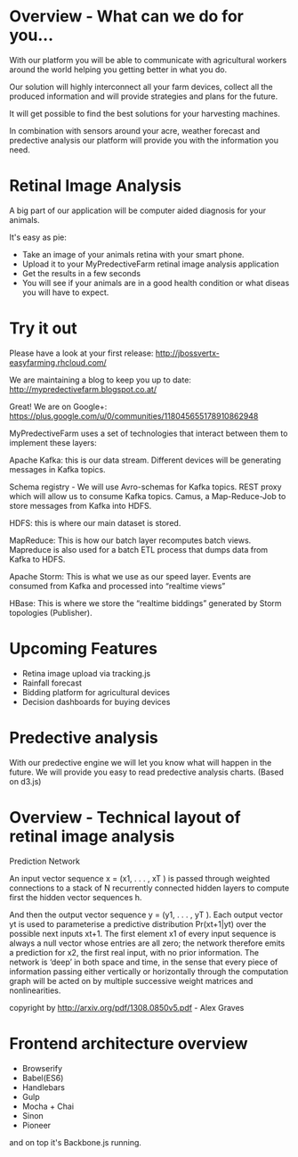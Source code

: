 Overview - What can we do for you...
====================================

With our platform you will be able to communicate with agricultural workers around the world helping you getting better in what you do.

Our solution will highly interconnect all your farm devices, collect all the produced information and will provide strategies and plans for the future.

It will get possible to find the best solutions for your harvesting machines.

In combination with sensors around your acre, weather forecast and predective analysis our platform will provide you with the information you need.

Retinal Image Analysis
======================

A big part of our application will be computer aided diagnosis for your animals.

It's easy as pie: 

- Take an image of your animals retina with your smart phone.
- Upload it to your MyPredectiveFarm retinal image analysis application
- Get the results in a few seconds
- You will see if your animals are in a good health condition or what diseas you will have to expect.
 

Try it out
==========

Please have a look at your first release: http://jbossvertx-easyfarming.rhcloud.com/

We are maintaining a blog to keep you up to date:  http://mypredectivefarm.blogspot.co.at/

Great! We are on Google+: https://plus.google.com/u/0/communities/118045655178910862948

MyPredectiveFarm uses a set of technologies that interact between them to implement these layers:

Apache Kafka: this is our data stream. Different devices will be generating messages in Kafka topics.

Schema registry - We will use Avro-schemas for Kafka topics.
REST proxy which will allow us to consume Kafka topics.
Camus, a Map-Reduce-Job to store messages from Kafka into HDFS.

HDFS: this is where our main dataset is stored.

MapReduce: This is how our batch layer recomputes batch views. Mapreduce is also used for a batch ETL process that dumps data from Kafka to HDFS.

Apache Storm: This is what we use as our speed layer. Events are consumed from Kafka and processed into “realtime views”

HBase: This is where we store the “realtime biddings” generated by Storm topologies (Publisher).

Upcoming Features
=================

 - Retina image upload via tracking.js
 - Rainfall forecast
 - Bidding platform for agricultural devices
 - Decision dashboards for buying devices
 
Predective analysis
===================

With our predective engine we will let you know what will happen in the future.
We will provide you easy to read predective analysis charts. (Based on d3.js)

Overview - Technical layout of retinal image analysis
=====================================================

Prediction Network

An input vector sequence x = (x1, . . . , xT ) is passed through weighted connections to a stack of N recurrently connected hidden layers to compute first the hidden vector sequences h.

And then the output vector sequence y = (y1, . . . , yT ). Each output vector yt is used to
parameterise a predictive distribution Pr(xt+1|yt) over the possible next inputs
xt+1. The first element x1 of every input sequence is always a null vector whose
entries are all zero; the network therefore emits a prediction for x2, the first
real input, with no prior information. The network is ‘deep’ in both space
and time, in the sense that every piece of information passing either vertically
or horizontally through the computation graph will be acted on by multiple
successive weight matrices and nonlinearities.

copyright by http://arxiv.org/pdf/1308.0850v5.pdf - Alex Graves

Frontend architecture overview
==============================

- Browserify
- Babel(ES6)
- Handlebars
- Gulp
- Mocha + Chai
- Sinon
- Pioneer

and on top it's Backbone.js running.
 

